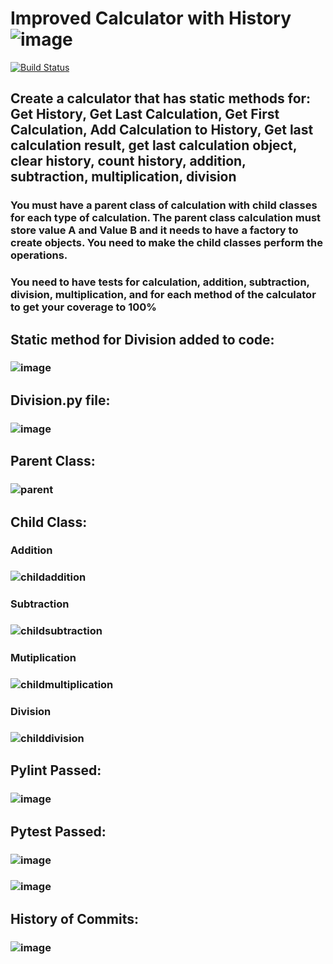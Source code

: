 # Improved Calculator with History![image](https://user-images.githubusercontent.com/90408079/146658091-7708b9c2-9543-4aca-8408-c4422f5186b4.png)

[![Build Status](https://app.travis-ci.com/Sabina008/calc2.svg?branch=main)](https://app.travis-ci.com/Sabina008/calc2)

## Create a calculator that has static methods for: Get History, Get Last Calculation, Get First Calculation, Add  Calculation to History, Get last calculation result, get last calculation object, clear history, count history, addition, subtraction, multiplication, division
### You must have a parent class of calculation with child classes for each type of calculation.  The parent class calculation must store value A and Value B and it needs to have a factory to create objects.   You need to make the child classes perform the operations.
### You need to have tests for calculation, addition, subtraction, division, multiplication, and for each method of the calculator to get your coverage to 100%

## Static method for Division added to code:
### ![image](https://user-images.githubusercontent.com/90408079/146658132-0e4912f5-6a2a-421e-9af4-63064858a3b0.png)

## Division.py file:
### ![image](https://user-images.githubusercontent.com/90408079/146658127-10be1af1-a6b9-430a-a584-0c36d8445ca2.png)

## Parent Class:
### ![parent](https://user-images.githubusercontent.com/90408079/146658143-1c5d06bc-97c4-42fa-8008-58ae488c9ad9.PNG)

## Child Class:
### Addition
### ![childaddition](https://user-images.githubusercontent.com/90408079/146658148-f45790ca-0dd9-4146-811a-8ec9c6391361.PNG)
### Subtraction
### ![childsubtraction](https://user-images.githubusercontent.com/90408079/146658152-5315fbb6-805c-49bb-90e0-a3b3ecffa878.PNG)
### Mutiplication
### ![childmultiplication](https://user-images.githubusercontent.com/90408079/146658154-e6fa6c70-53eb-4eec-ad49-e66e1a1eddeb.PNG)
### Division
### ![childdivision](https://user-images.githubusercontent.com/90408079/146658157-7c682939-017e-45c6-8acc-6a603af7a27c.PNG)

## Pylint Passed:
### ![image](https://user-images.githubusercontent.com/90408079/146658120-337f6c1f-f59b-49ce-b7b5-ff328a0fb202.png)

## Pytest Passed:
### ![image](https://user-images.githubusercontent.com/90408079/146658116-3268a8df-b573-4f53-9f27-af57ce07cb6d.png)
### ![image](https://user-images.githubusercontent.com/90408079/146658124-1c527e5d-2aa8-45f6-8248-d5ecd21b1dc8.png)

## History of Commits:
### ![image](https://user-images.githubusercontent.com/90408079/146658117-096dd239-7f5a-49b0-8435-1399f04fea13.png)
